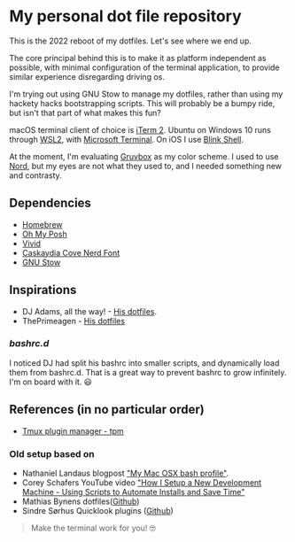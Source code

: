 # My personal dot file repository

This is the 2022 reboot of my dotfiles. Let's see where we end up.

The core principal behind this is to make it as platform independent as possible, with minimal configuration of the terminal application, to provide similar experience disregarding driving os.

I'm trying out using GNU Stow to manage my dotfiles, rather than using my hackety hacks bootstrapping scripts. This will probably be a bumpy ride, but isn't that part of what makes this fun?

macOS terminal client of choice is [iTerm 2](https://iterm2.com).
Ubuntu on Windows 10 runs through [WSL2](https://docs.microsoft.com/en-us/windows/wsl/install-win10), with [Microsoft Terminal](https://github.com/Microsoft/Terminal).
On iOS I use [Blink Shell](https://blink.sh).

At the moment, I'm evaluating [Gruvbox](https://github.com/morhetz/gruvbox) as my color scheme. I used to use [Nord](https://www.nordtheme.com/), but my eyes are not what they used to, and I needed something new and contrasty.

## Dependencies

- [Homebrew](https://brew.sh/)
- [Oh My Posh](https://ohmyposh.dev/)
- [Vivid](https://github.com/sharkdp/vivid)
- [Caskaydia Cove Nerd Font](https://www.nerdfonts.com/)
- [GNU Stow](https://www.gnu.org/software/stow/)

## Inspirations

- DJ Adams, all the way! - [His dotfiles](https://github.com/qmacro/dotfiles).
- ThePrimeagen - [His dotfiles](https://github.com/ThePrimeagen/.dotfiles)

### _bashrc.d_

I noticed DJ had split his bashrc into smaller scripts, and dynamically load them from bashrc.d. That is a great way to prevent bashrc to grow infinitely. I'm on board with it. 😃

## References (in no particular order)

- [Tmux plugin manager - tpm](https://github.com/tmux-plugins/tpm)

### Old setup based on

- Nathaniel Landaus blogpost ["My Mac OSX bash profile"](https://natelandau.com/my-mac-osx-bash_profile/).
- Corey Schafers YouTube video ["How I Setup a New Development Machine - Using Scripts to Automate Installs and Save Time"](https://www.youtube.com/watch?v=kIdiWut8eD8)
- Mathias Bynens dotfiles([Github](https://github.com/mathiasbynens/dotfiles))
- Sindre Sørhus Quicklook plugins ([Github](https://github.com/sindresorhus/quick-look-plugins))

> Make the terminal work for you! 🤓
